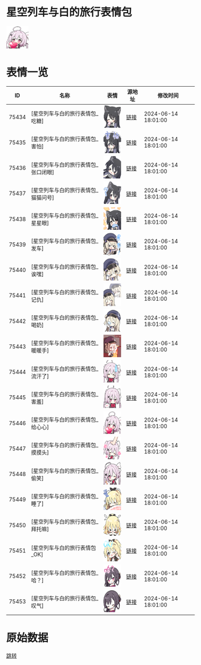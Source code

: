 # 星空列车与白的旅行表情包

<img src="./cover.png" height="60" alt="cover" />

# 表情一览

|ID|名称|表情|源地址|修改时间|
|----|----|----|----|----|
|75434|[星空列车与白的旅行表情包_吃糖]|<img src="./pic/075434_%5B星空列车与白的旅行表情包_吃糖%5D.png" height="60" alt="吃糖"/>|[链接](https://i0.hdslb.com/bfs/garb/4cc736d10477db23919a3069f72a99fd26a1dbf8.png)|2024-06-14 18:01:00|
|75435|[星空列车与白的旅行表情包_害怕]|<img src="./pic/075435_%5B星空列车与白的旅行表情包_害怕%5D.png" height="60" alt="害怕"/>|[链接](https://i0.hdslb.com/bfs/garb/494d2bd66f14dddc9f0abe8fb54916c7eaf8bdcc.png)|2024-06-14 18:01:00|
|75436|[星空列车与白的旅行表情包_张口闭眼]|<img src="./pic/075436_%5B星空列车与白的旅行表情包_张口闭眼%5D.png" height="60" alt="张口闭眼"/>|[链接](https://i0.hdslb.com/bfs/garb/3236b734de1c4f732adbc3b021469b12187ef312.png)|2024-06-14 18:01:00|
|75437|[星空列车与白的旅行表情包_猫猫问号]|<img src="./pic/075437_%5B星空列车与白的旅行表情包_猫猫问号%5D.png" height="60" alt="猫猫问号"/>|[链接](https://i0.hdslb.com/bfs/garb/8d0a0ffc7567fcd528f07e8b5e6aac497fe4ec19.png)|2024-06-14 18:01:00|
|75438|[星空列车与白的旅行表情包_星星眼]|<img src="./pic/075438_%5B星空列车与白的旅行表情包_星星眼%5D.png" height="60" alt="星星眼"/>|[链接](https://i0.hdslb.com/bfs/garb/154e4702026772c5d9f4aea09e2ac830315583ad.png)|2024-06-14 18:01:00|
|75439|[星空列车与白的旅行表情包_发车]|<img src="./pic/075439_%5B星空列车与白的旅行表情包_发车%5D.png" height="60" alt="发车"/>|[链接](https://i0.hdslb.com/bfs/garb/c59993d2c53fa5f5cbac24349edd0bbcb384dd84.png)|2024-06-14 18:01:00|
|75440|[星空列车与白的旅行表情包_诶嘿]|<img src="./pic/075440_%5B星空列车与白的旅行表情包_诶嘿%5D.png" height="60" alt="诶嘿"/>|[链接](https://i0.hdslb.com/bfs/garb/184ace463c8621779a4e12ec624e64efbe0b0a53.png)|2024-06-14 18:01:00|
|75441|[星空列车与白的旅行表情包_记仇]|<img src="./pic/075441_%5B星空列车与白的旅行表情包_记仇%5D.png" height="60" alt="记仇"/>|[链接](https://i0.hdslb.com/bfs/garb/2449ecad366b7da4a3914e3e89c40c150e28f187.png)|2024-06-14 18:01:00|
|75442|[星空列车与白的旅行表情包_喝奶]|<img src="./pic/075442_%5B星空列车与白的旅行表情包_喝奶%5D.png" height="60" alt="喝奶"/>|[链接](https://i0.hdslb.com/bfs/garb/91d25628177889cdd44a74c42583e6c1e3478fb7.png)|2024-06-14 18:01:00|
|75443|[星空列车与白的旅行表情包_暖暖手]|<img src="./pic/075443_%5B星空列车与白的旅行表情包_暖暖手%5D.png" height="60" alt="暖暖手"/>|[链接](https://i0.hdslb.com/bfs/garb/0bf3ff0aff96d362bccac6e11fb219f8b3b648f5.png)|2024-06-14 18:01:00|
|75444|[星空列车与白的旅行表情包_流汗了]|<img src="./pic/075444_%5B星空列车与白的旅行表情包_流汗了%5D.png" height="60" alt="流汗了"/>|[链接](https://i0.hdslb.com/bfs/garb/bd22271dc8771de79f4b25b8f133f090d984461b.png)|2024-06-14 18:01:00|
|75445|[星空列车与白的旅行表情包_害羞]|<img src="./pic/075445_%5B星空列车与白的旅行表情包_害羞%5D.png" height="60" alt="害羞"/>|[链接](https://i0.hdslb.com/bfs/garb/34b18f908eee29bf566acc2f4c728411fe60471b.png)|2024-06-14 18:01:00|
|75446|[星空列车与白的旅行表情包_给心心]|<img src="./pic/075446_%5B星空列车与白的旅行表情包_给心心%5D.png" height="60" alt="给心心"/>|[链接](https://i0.hdslb.com/bfs/garb/3baad76a4ac541375b2fd7221c95d950e073951d.png)|2024-06-14 18:01:00|
|75447|[星空列车与白的旅行表情包_摸摸头]|<img src="./pic/075447_%5B星空列车与白的旅行表情包_摸摸头%5D.png" height="60" alt="摸摸头"/>|[链接](https://i0.hdslb.com/bfs/garb/2d1a5a00c57dc2235e78de3fc61c785c2bb47321.png)|2024-06-14 18:01:00|
|75448|[星空列车与白的旅行表情包_偷笑]|<img src="./pic/075448_%5B星空列车与白的旅行表情包_偷笑%5D.png" height="60" alt="偷笑"/>|[链接](https://i0.hdslb.com/bfs/garb/5399b471cee23549f294dc90827671f8626370e3.png)|2024-06-14 18:01:00|
|75449|[星空列车与白的旅行表情包_睡了]|<img src="./pic/075449_%5B星空列车与白的旅行表情包_睡了%5D.png" height="60" alt="睡了"/>|[链接](https://i0.hdslb.com/bfs/garb/047957bb06f2abd23624975507393a1920cb6c9b.png)|2024-06-14 18:01:00|
|75450|[星空列车与白的旅行表情包_拜托嘛]|<img src="./pic/075450_%5B星空列车与白的旅行表情包_拜托嘛%5D.png" height="60" alt="拜托嘛"/>|[链接](https://i0.hdslb.com/bfs/garb/032a5b76437760703b576b1a4b9ad40f60bd9b51.png)|2024-06-14 18:01:00|
|75451|[星空列车与白的旅行表情包_OK]|<img src="./pic/075451_%5B星空列车与白的旅行表情包_OK%5D.png" height="60" alt="OK"/>|[链接](https://i0.hdslb.com/bfs/garb/9859a7513365cacbcb18795363e974af9cd913c5.png)|2024-06-14 18:01:00|
|75452|[星空列车与白的旅行表情包_哈？]|<img src="./pic/075452_%5B星空列车与白的旅行表情包_哈？%5D.png" height="60" alt="哈？"/>|[链接](https://i0.hdslb.com/bfs/garb/e9e5a277c546c999a7a693ea459d37b9b885e96a.png)|2024-06-14 18:01:00|
|75453|[星空列车与白的旅行表情包_叹气]|<img src="./pic/075453_%5B星空列车与白的旅行表情包_叹气%5D.png" height="60" alt="叹气"/>|[链接](https://i0.hdslb.com/bfs/garb/18a3b95d5c9464bb862ec81c1d45c443a858aa3b.png)|2024-06-14 18:01:00|

# 原始数据

[跳转](./raw.json)

